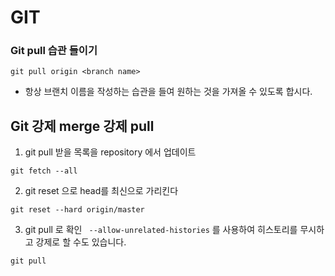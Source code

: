 # GIT

### Git pull 습관 들이기
```
git pull origin <branch name> 
```
- 항상 브랜치 이름을 작성하는 습관을 들여 원하는 것을 가져올 수 있도록 합시다.


## Git 강제 merge 강제 pull

1. git pull 받을 목록을 repository 에서 업데이트
```
git fetch --all
```
2. git reset 으로 head를 최신으로 가리킨다
```
git reset --hard origin/master
```

3. git pull 로 확인
` --allow-unrelated-histories` 를 사용하여 히스토리를 무시하고 강제로 할 수도 있습니다.
```
git pull
```
